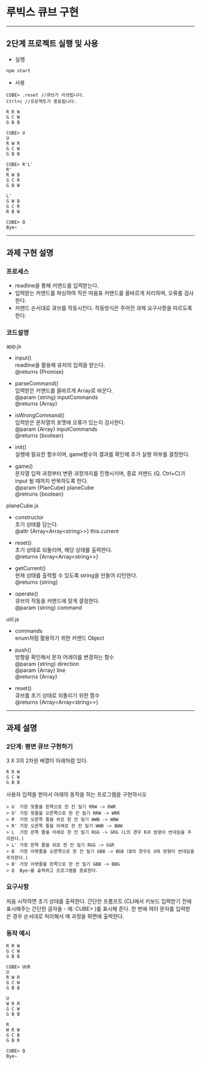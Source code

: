 # 루빅스 큐브 구현

---

## 2단계 프로젝트 실행 및 사용

- 실행

```
npm start
```

- 사용
```
CUBE> .reset //큐브가 리셋됩니다.  
Ctrl+c //프로젝트가 종료됩니다.
```
```
R R W
G C W
G B B

CUBE> U
U
R W R
G C W
G B B

CUBE> R'L'
R'
R W B
G C R
G B W

L'
G W B
G C R
R B W

CUBE> Q
Bye~
```

---

## 과제 구현 설명

### 프로세스

- readline을 통해 커맨드를 입력받는다.
- 입력받는 커맨드를 파싱하여 작은 따옴표 커맨드를 올바르게 처리하며, 오류를 검사한다.
- 커맨드 순서대로 큐브를 작동시킨다. 작동방식은 주어진 과제 요구사항을 따르도록 한다.

### 코드설명

app.js

- input()  
  readline을 활용해 유저의 입력을 받는다.  
  @returns {Promise}

- parseCommand()  
  입력받은 커맨드를 올바르게 Array로 바꾼다.  
  @param {string} inputCommands  
  @returns {Array<string>}

- isWrongCommand()  
  입력받은 문자열의 포맷에 오류가 있는지 검사한다.  
  @param {Array} inputCommands  
  @returns {boolean}

- init()  
  실행에 필요한 함수이며, game함수의 결과를 확인해 추가 실행 여부를 결정한다.

- game()  
  문자열 입력 과정부터 변환 과정까지를 진행시키며, 종료 커맨드 (Q, Ctrl+C)가 input 될 때까지 반복하도록 한다.  
  @param {PlanCube} planeCube  
  @retruns {boolean}

planeCube.js

- constructor  
  초기 상태를 담는다.  
  @attr {Array\<Array\<string\>\>} this.current

- reset()  
  초기 상태로 되돌리며, 해당 상태를 출력한다.  
  @returns {Array\<Array\<string\>\>}

- getCurrent()  
  현재 상태를 출력할 수 있도록 string을 만들어 리턴한다.  
  @returns {string}

- operate()  
  큐브의 작동을 커맨드에 맞게 결정한다.  
  @param {string} command

util.js

- commands  
  enum처럼 활용하기 위한 커맨드 Object

- push()  
  방향을 확인해서 문자 어레이를 변경하는 함수  
  @param {string} direction  
  @param {Array<string>} line  
  @returns {Array<string>}

- reset()  
  큐브를 초기 상태로 되돌리기 위한 함수  
  @returns {Array\<Array\<string\>\>}

---

## 과제 설명

### 2단계: 평면 큐브 구현하기

3 X 3의 2차원 배열이 아래처럼 있다.

```
R R W
G C W
G B B
```

사용자 입력을 받아서 아래의 동작을 하는 프로그램을 구현하시오

```
> U  가장 윗줄을 왼쪽으로 한 칸 밀기 RRW -> RWR
> U' 가장 윗줄을 오른쪽으로 한 칸 밀기 RRW -> WRR
> R  가장 오른쪽 줄을 위로 한 칸 밀기 WWB -> WBW
> R' 가장 오른쪽 줄을 아래로 한 칸 밀기 WWB -> BWW
> L  가장 왼쪽 줄을 아래로 한 칸 밀기 RGG -> GRG (L의 경우 R과 방향이 반대임을 주의한다.)
> L' 가장 왼쪽 줄을 위로 한 칸 밀기 RGG -> GGR
> B  가장 아랫줄을 오른쪽으로 한 칸 밀기 GBB -> BGB (B의 경우도 U와 방향이 반대임을 주의한다.)
> B' 가장 아랫줄을 왼쪽으로 한 칸 밀기 GBB -> BBG
> Q  Bye~를 출력하고 프로그램을 종료한다.
```

### 요구사항

처음 시작하면 초기 상태를 출력한다.
간단한 프롬프트 (CLI에서 키보드 입력받기 전에 표시해주는 간단한 글자들 - 예: CUBE> )를 표시해 준다.
한 번에 여러 문자를 입력받은 경우 순서대로 처리해서 매 과정을 화면에 출력한다.

### 동작 예시

```
R R W
G C W
G B B

CUBE> UUR
U
R W R
G C W
G B B

U
W R R
G C W
G B B

R
W R W
G C B
G B R

CUBE> Q
Bye~
```
